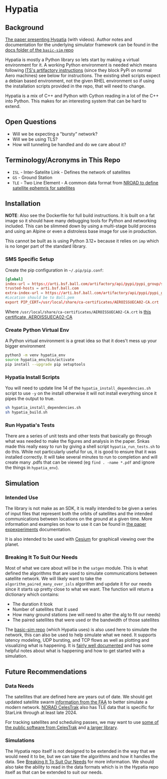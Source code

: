 # Hypatia

## Background

[The paper presenting Hypatia](https://dl.acm.org/doi/abs/10.1145/3419394.3423635) (with videos).
Author notes and documentation for the underlying simulator framework can be found in the [docs folder of the `basic-sim` repo](https://github.com/snkas/basic-sim/tree/master/doc)

Hypatia is mostly a Python library so lets start by making a virtual environment for it.
A working Python environment is needed which means following [ITS's artifactory instructions](https://confluence.aero.ball.com/display/ASC/Artifactory+Repo+Guide+for+Developers#ArtifactoryRepoGuideforDevelopers-pypi) (since they block PyPi on normal Aero machines) see below for instructions.
The existing shell scripts expect a debian based environment, not the given RHEL environment so if using the installation scripts provided in the repo, that will need to change.

Hypatia is a mix of C++ and Python with Cython reading in a lot of the C++ into Python.
This makes for an interesting system that can be hard to extend.

## Open Questions

- Will we be expecting a "bursty" network?
- Will we be using TLS?
- How will tunneling be handled and do we care about it?

## Terminology/Acronyms in This Repo

- `ISL` - Inter-Satelite Link - Defines the network of satellites
- `GS` - Ground Station
- `TLE` - Two Line Element - A common data format from [NROAD to define satellite ephemris for satellites](https://celestrak.org/NORAD/documentation/tle-fmt.php)

## Installation

**NOTE**: Also see the Dockerfile for full build instructions.
It is built on a fat image so it should have many debugging tools for Python and networking included.
This can be slimmed down by using a multi-stage build process and using an Alpine or even a distroless base image for use in production.

This cannot be built as is using Python 3.12+ because it relies on `imp` which is no longer part of the standard library.

### SMS Specific Setup

Create the pip configuration in `~/.pip/pip.conf`:

```toml
[global]
index-url = https://arti.bsf.ball.com/artifactory/api/pypi/pypi_group/simple
trusted-hosts = arti.bsf.ball.com
extra-index-url = https://arti.bsf.ball.com/artifactory/api/pypi/pypi_group/simple/
#Location should be to Ball.pem
export PIP_CERT=/usr/local/share/ca-certificates/AEROISSUECA02-CA.crt
```

Where `/usr/local/share/ca-certificates/AEROISSUECA02-CA.crt` is [this certificate, AEROISSUECA02-CA](https://pki.aero.ball.com/pki/AEROISSUECA02-CA(1).crt)

### Create Python Virtual Env

A Python virtual environment is a great idea so that it does't mess up your bigger environment

```bash
python3 -m venv hypatia_env
source hypatia_env/bin/activate
pip install --upgrade pip setuptools
```

### Hypatia Install Scripts

You will need to update line 14 of the `hypatia_install_dependencies.sh` script to use `-y` on the install otherwise it will not install everything since it pipes the output to true.

```bash
sh hypatia_install_dependencies.sh
sh hypatia_build.sh
```

### Run Hypatia's Tests

There are a series of unit tests and other tests that basically go through what was needed to make the figures and analysis in the paper.
Snkas made this really easy to run by giving a shell script `hypatia_run_tests.sh` to do this.
While not particularly useful for us, it is good to ensure that it was installed correctly.
It will take several minutes to run to completion and will create many .pdfs that can be viewed (eg `find . -name *.pdf` and ignore the things in `hypatia_env`).

## Simulation

### Intended Use

The library is not make as an SDK, it is really intended to be given a series of input files that represent both the orbits of satellites and the intended communications between locations on the ground at a given time.
More information and examples on how to use it can be found in [the paper expexperiments](https://github.com/snkas/hypatia/blob/master/paper/ns3_experiments/README.md) documentation.

It is also intended to be used with [Cesium](https://ion.cesium.com/) for graphicall viewing over the planet.

### Breaking It To Suit Our Needs

Most of what we care about will be in the `satgen` module.
This is what defined the algorithms that are used to simulate communications between satellite network.
We will likely want to take the `algorithm_paired_many_over_isls` algorithm and update it for our needs since it starts up pretty close to what we want.
The function will return a dictionary which contains:

- The duration it took
- Number of satellites that it used
- How many ground stations (we will need to alter the alg to fit our needs)
- The paired satellites that were used or the bandwidth of those satellites

The [basic-sim repo](https://github.com/snkas/basic-sim) (which Hypatia uses) is also used here to simulate the network, this can also be used to help simulate what we need.
It supports latency modeling, UDP bursting, and TCP flows as well as plotting and visualizing what is happening.
It is [fairly well documented](https://github.com/snkas/basic-sim/blob/master/doc/) and has some helpful notes about what is happening and how to get started with a simulation.

## Future Recommendations

### Data Needs

The satellites that are defined here are years out of date.
We should get updated satellite swarm [information from the FAA](https://www.nstb.tc.faa.gov/RTData_WaasSatelliteData.htm) to better simulate a modern network.
[NORAD CelesTrak](https://celestrak.org/NORAD/elements/supplemental/) also has TLE data that is specific for StarLink through at least late 2024.

For tracking satellites and scheduling passes, we may want to use [some of the public software from CelesTrak](https://celestrak.org/software/tskelso-sw.php) and [a larger library](https://celestrak.org/software/satellite/sat-trak.php).

### Simulations

The Hypatia repo itself is not designed to be extended in the way that we would need it to be, but we can take the algorithms and how it handles the data.
See [Breaking It To Suit Our Needs](#breaking-it-to-suit-our-needs) for more information.
We should also take the ability to read in the data formats which is in the Hypatia repo itself as that can be extended to suit our needs.
